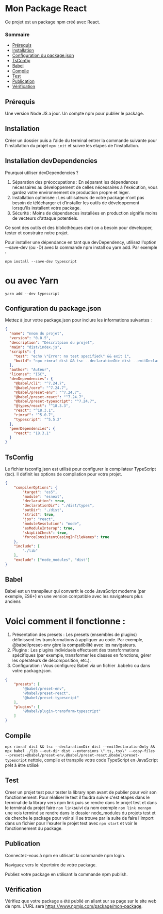 # Mon Package React
Ce projet est un package npm créé avec React.

### Sommaire
- [Prérequis](#prérequis)
- [Installation](#installation)
- [Configuration du package.json](#configuration-du-packagejson)
- [TsConfig](#tsconfig)
- [Babel](#babel)
- [Compile](#Compilation)
- [Test](#test)
- [Publication](#publication)
- [Vérification](#vérification)


## Prérequis
Une version Node JS a jour.
Un compte npm pour publier le package.

## Installation
Créer un dossier puis a l'aide du terminal entrer la commande suivante pour l'installation du projet `npm init` et suivre les etapes de l'installation.

## Installation devDependencies
Pourquoi utiliser devDependencies ?
1. Séparation des préoccupations : En séparant les dépendances nécessaires au développement de celles nécessaires à l'exécution, vous gardez votre environnement de production propre et léger.
2. Installation optimisée : Les utilisateurs de votre package n'ont pas besoin de télécharger et d'installer les outils de développement lorsqu'ils installent votre package.
3. Sécurité : Moins de dépendances installées en production signifie moins de vecteurs d'attaque potentiels.

Ce sont des outils et des bibliothèques dont on a  besoin pour développer, tester et construire notre projet.

Pour installer une dépendance en tant que devDependency, utilisez l'option --save-dev (ou -D) avec la commande npm install ou yarn add. Par exemple :

`npm install --save-dev typescript`
# ou avec Yarn
`yarn add --dev typescript`

## Configuration du package.json
Mettez à jour votre package.json pour inclure les informations suivantes :
```json
{
  "name": "nnom du projet",
  "version": "0.0.5",
  "description": "Déscritpion du projet",
  "main": "dist/index.js",
  "scripts": {
    "test": "echo \"Error: no test specified\" && exit 1",
    "build": "npx rimraf dist && tsc --declarationDir dist --emitDeclarationOnly && npx babel ./lib --out-dir dist --extensions \".ts,.tsx\" --copy-files --presets=@babel/preset-env,@babel/preset-react,@babel/preset-typescript"
  },
  "author": "Auteur",
  "license": "ISC",
  "devDependencies": {
    "@babel/cli": "^7.24.7",
    "@babel/core": "^7.24.7",
    "@babel/preset-env": "^7.24.7",
    "@babel/preset-react": "^7.24.7",
    "@babel/preset-typescript": "^7.24.7",
    "@types/react": "^18.3.3",
    "react": "^18.3.1",
    "rimraf": "^5.0.7",
    "typescript": "^5.5.2"
  },
  "peerDependencies": {
    "react": "18.3.1"
  }
}
```
## TsConfig
Le fichier tsconfig.json est utilisé pour configurer le compilateur TypeScript (tsc). Il définit les options de compilation pour votre projet.
```json
{
    "compilerOptions": {
        "target": "es5",
        "module": "esnext",
        "declaration": true,
        "declarationDir": "./dist/types",
        "outDir": "./dist",
        "strict": true,
        "jsx": "react",
        "moduleResolution": "node",
        "esModuleInterop": true,
        "skipLibCheck": true,
        "forceConsistentCasingInFileNames": true
    },
    "include": [
        "./lib"
    ],
    "exclude": ["node_modules", "dist"]
}
```
## Babel
Babel est un transpileur qui convertit le code JavaScript moderne (par exemple, ES6+) en une version compatible avec les navigateurs plus anciens
# Voici comment il fonctionne :
1. Présentation des presets : Les presets (ensembles de plugins) définissent les transformations à appliquer au code. Par exemple, @babel/preset-env gère la compatibilité avec les navigateurs.
2. Plugins : Les plugins individuels effectuent des transformations spécifiques (par exemple, transformer les classes en fonctions, gérer les opérateurs de décomposition, etc.).
3. Configuration : Vous configurez Babel via un fichier .babelrc ou dans votre package.json.
```json
{
    "presets": [
        "@babel/preset-env",
        "@babel/preset-react",
        "@babel/preset-typescript"
    ],
    "plugins": [
        "@babel/plugin-transform-typescript"
    ]
}

```
## Compile
`npx rimraf dist && tsc --declarationDir dist --emitDeclarationOnly && npx babel ./lib --out-dir dist --extensions \".ts,.tsx\" --copy-files --presets=@babel/preset-env,@babel/preset-react,@babel/preset-typescript` 
nettoie, compile et transpile votre code TypeScript en JavaScript prêt à être utilisé
## Test
Creer un projet test pour tester la library npm avant de publier pour voir son fonctionnement.
Pour réaliser le test il faudra suivre c'est étapes dans le terminal de la library vers npm link puis se rendre dans le projet test 
et dans le terminal du projet faire `npm link`suivi du nom exemple `npm link monnpm` 
une vois terminé se rendre dans le dossier node_modules du projets test et de cherche le package pour voir si il se trouve par la suite de faire l'import dans un fichier pour l'exuter le projet test avec `npm start` et voir le fonctionnement du package.

## Publication
Connectez-vous à npm en utilisant la commande npm login.

Naviguez vers le répertoire de votre package.

Publiez votre package en utilisant la commande npm publish.

## Vérification
Vérifiez que votre package a été publié en allant sur sa page sur le site web de npm. L’URL sera https://www.npmjs.com/package/mon-package.